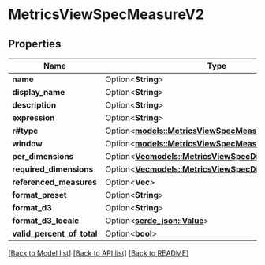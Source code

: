 # MetricsViewSpecMeasureV2

## Properties

Name | Type | Description | Notes
------------ | ------------- | ------------- | -------------
**name** | Option<**String**> |  | [optional]
**display_name** | Option<**String**> |  | [optional]
**description** | Option<**String**> |  | [optional]
**expression** | Option<**String**> |  | [optional]
**r#type** | Option<[**models::MetricsViewSpecMeasureType**](MetricsViewSpecMeasureType.md)> |  | [optional]
**window** | Option<[**models::MetricsViewSpecMeasureWindow**](MetricsViewSpecMeasureWindow.md)> |  | [optional]
**per_dimensions** | Option<[**Vec<models::MetricsViewSpecDimensionSelector>**](MetricsViewSpecDimensionSelector.md)> |  | [optional]
**required_dimensions** | Option<[**Vec<models::MetricsViewSpecDimensionSelector>**](MetricsViewSpecDimensionSelector.md)> |  | [optional]
**referenced_measures** | Option<**Vec<String>**> |  | [optional]
**format_preset** | Option<**String**> |  | [optional]
**format_d3** | Option<**String**> |  | [optional]
**format_d3_locale** | Option<[**serde_json::Value**](.md)> |  | [optional]
**valid_percent_of_total** | Option<**bool**> |  | [optional]

[[Back to Model list]](../README.md#documentation-for-models) [[Back to API list]](../README.md#documentation-for-api-endpoints) [[Back to README]](../README.md)


